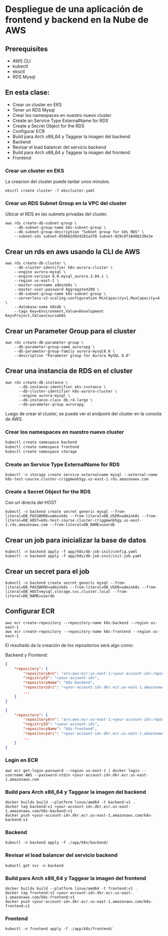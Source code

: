 # Despliegue de una aplicación de frontend y backend en la Nube de AWS

## Prerequisites

- AWS CLI
- kubectl
- eksctl
- RDS Mysql

## En esta clase:

- Crear un cluster en EKS
- Tener un RDS Mysql
- Crear los namespaces en nuestro nuevo cluster
- Create an Service Type ExternalName for RDS
- Create a Secret Object for the RDS
- Configurar ECR
- Build para Arch x86_64 y Taggear la imagen del backend
- Backend
- Revisar el load balancer del servicio backend
- Build para Arch x86_64 y Taggear la imagen del frontend
- Frontend

### Crear un cluster en EKS

La creacion del cluster puede tardar unos minutos.
```
eksctl create cluster -f ekscluster.yaml
```

### Crear un RDS Subnet Group en la VPC del cluster
Ubicar el RDS en las subnets privadas del cluster.
```
aws rds create-db-subnet-group \
    --db-subnet-group-name k8s-subnet-group \
    --db-subnet-group-description "Subnet group for k8s RDS" \
    --subnet-ids subnet-050682d924201a3f0 subnet-029c8f18408230e3e
```

## Crear un rds en aws usando la CLI de AWS

```
aws rds create-db-cluster \
    --db-cluster-identifier k8s-aurora-cluster \
    --engine aurora-mysql \
    --engine-version 8.0.mysql_aurora.3.04.1 \
    --region us-east-1 \
    --master-username admink8s \
    --master-user-password Aggregate4200 \
    --db-subnet-group-name k8s-subnet-group \
    --serverless-v2-scaling-configuration MinCapacity=1,MaxCapacity=4 \
    --database-name k8sdb \
    --tags Key=Environment,Value=Development Key=Project,Value=CourseK8S
```

## Crear un Parameter Group para el cluster

```
aws rds create-db-parameter-group \
    --db-parameter-group-name aurorapg \
    --db-parameter-group-family aurora-mysql8.0 \
    --description "Parameter group for Aurora MySQL 8.0"
```

## Crear una instancia de RDS en el cluster

```
aws rds create-db-instance \
      --db-instance-identifier eks-instance \
      --db-cluster-identifier k8s-aurora-cluster \
      --engine aurora-mysql \
      --db-instance-class db.r4.large \
      --db-parameter-group aurorapg
```

Luego de crear el cluster, se puede ver el endpoint del cluster en la consola de AWS.

### Crear los namespaces en nuestro nuevo cluster

```bash
kubectl create namespace backend
kubectl create namespace frontend
kubectl create namespace storage
```

### Create an Service Type ExternalName for RDS

```
kubectl -n storage create service externalname mysql --external-name k8s-test-course.cluster-criggmwnb5gy.us-east-1.rds.amazonaws.com
```

### Create a Secret Object for the RDS

Con url directa del HOST
```
kubectl -n backend create secret generic mysql --from-literal=DB_PASSWORD=admink8s --from-literal=DB_USER=admink8s --from-literal=DB_HOST=k8s-test-course.cluster-criggmwnb5gy.us-east-1.rds.amazonaws.com --from-literal=DB_NAME=userdb
```


## Crear un job para inicializar la base de datos

```
kubectl -n backend apply -f app/k8s/db-job-init/config.yaml
kubectl -n backend apply -f app/k8s/db-job-init/init-job.yaml
```

## Crear un secret para el job

```
kubectl -n backend create secret generic mysql --from-literal=DB_PASSWORD=admink8s --from-literal=DB_USER=admink8s --from-literal=DB_HOST=mysql.storage.svc.cluster.local --from-literal=DB_NAME=userdb
```


## Configurar ECR

```
aws ecr create-repository --repository-name k8s-backend --region us-east-1
aws ecr create-repository --repository-name k8s-frontend --region us-east-1
```

El resultado de la creación de los repositorios será algo como:

Backend y Frontend:
```json lines
{
    "repository": {
        "repositoryArn": "arn:aws:ecr:us-east-1:<your-account-id>:repository/k8s-backend",
        "registryId": "<your-account-id>",
        "repositoryName": "k8s-backend",
        "repositoryUri": "<your-account-id>.dkr.ecr.us-east-1.amazonaws.com/k8s-backend",
        ...
    }
}

{
    "repository": {
        "repositoryArn": "arn:aws:ecr:us-east-1:<your-account-id>:repository/k8s-frontend",
        "registryId": "<your-account-id>",
        "repositoryName": "k8s-frontend",
        "repositoryUri": "<your-account-id>.dkr.ecr.us-east-1.amazonaws.com/k8s-frontend",
        ...
    }
}
```

### Login en ECR

```
aws ecr get-login-password --region us-east-1 | docker login --username AWS --password-stdin <your-account-id>.dkr.ecr.us-east-1.amazonaws.com
```

### Build para Arch x86_64 y Taggear la imagen del backend

```
docker buildx build --platform linux/amd64 -t backend:v1 .
docker tag backend:v1 <your-account-id>.dkr.ecr.us-east-1.amazonaws.com/k8s-backend:v1
docker push <your-account-id>.dkr.ecr.us-east-1.amazonaws.com/k8s-backend:v1
```

### Backend

```
kubectl -n backend apply -f ./app/k8s/backend/
```

### Revisar el load balancer del servicio backend

```
kubectl get svc -n backend
```

### Build para Arch x86_64 y Taggear la imagen del frontend

```
docker buildx build --platform linux/amd64 -t frontend:v1 .
docker tag frontend:v1 <your-account-id>.dkr.ecr.us-east-1.amazonaws.com/k8s-frontend:v1
docker push <your-account-id>.dkr.ecr.us-east-1.amazonaws.com/k8s-frontend:v1
```

### Frontend

```
kubectl -n frontend apply -f ./app/k8s/frontend/
```

